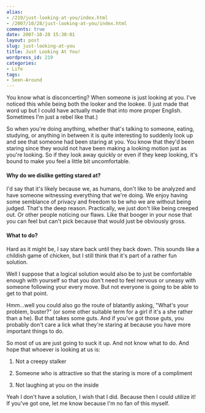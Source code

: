 ```yaml
---
alias:
- /219/just-looking-at-you/index.html
- /2007/10/28/just-looking-at-you/index.html
comments: true
date: 2007-10-28 15:30:01
layout: post
slug: just-looking-at-you
title: Just Looking At You!
wordpress_id: 219
categories:
- Life
tags:
- Seen-Around
---
```


You know what is disconcerting?  When someone is just looking at you.  I've noticed this while being both the looker and the lookee.  (I just made that word up but I could have actually made that into more proper English.  Sometimes I'm just a rebel like that.)

So when you're doing anything, whether that's talking to someone, eating, studying, or anything in between it is quite interesting to suddenly look up and see that someone had been staring at you.  You know that they'd been staring since they would not have been making a looking motion just as you're looking.  So if they look away quickly or even if they keep looking, it's bound to make you feel a little bit uncomfortable.  



#### Why do we dislike getting stared at?


I'd say that it's likely because we, as humans, don't like to be analyzed and have someone witnessing everything that we're doing.  We enjoy having some semblance of privacy and freedom to be who we are without being judged.  That's the deep reason.  Practically, we just don't like being creeped out.  Or other people noticing our flaws.  Like that booger in your nose that you can feel but can't pick because that would just be obviously gross.



#### What to do?


Hard as it might be, I say stare back until they back down.  This sounds like a childish game of chicken, but I still think that it's part of a rather fun solution.  

Well I suppose that a logical solution would also be to just be comfortable enough with yourself so that you don't need to feel nervous or uneasy with someone following your every move.  But not everyone is going to be able to get to that point.

Hmm...well you could also go the route of blatantly asking, "What's your problem, buster?" (or some other suitable term for a girl if it's a she rather than a he).  But that takes some guts.  And if you've got those guts, you probably don't care a lick what they're staring at because you have more important things to do.

So most of us are just going to suck it up.  And not know what to do.  And hope that whoever is looking at us is:




  1. Not a creepy stalker


  2. Someone who is attractive so that the staring is more of a compliment


  3. Not laughing at you on the inside



Yeah I don't have a solution, I wish that I did.  Because then I could utilize it!  If you've got one, let me know because I'm no fan of this myself.
